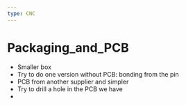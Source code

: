 ```yaml
---
type: CNC
---
```


# Packaging_and_PCB


- Smaller box
- Try to do one version without PCB: bonding from the pin
- PCB from another supplier and simpler
- Try to drill a hole in the PCB we have
- 